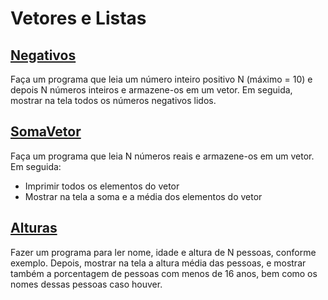 # Vetores e Listas

## [Negativos](Negativos.java)

Faça um programa que leia um número inteiro positivo N (máximo = 10) e depois N números inteiros e armazene-os em um vetor. Em seguida, mostrar na tela todos os números negativos lidos.

## [SomaVetor](SomaVetor.java)

Faça um programa que leia N números reais e armazene-os em um vetor. Em seguida:

- Imprimir todos os elementos do vetor
- Mostrar na tela a soma e a média dos elementos do vetor

## [Alturas](Alturas.java)

Fazer um programa para ler nome, idade e altura de N pessoas, conforme exemplo. Depois, mostrar na tela a altura média das pessoas, e mostrar também a porcentagem de pessoas com menos de 16 anos, bem como os nomes dessas pessoas caso houver.
